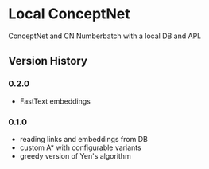 # Local ConceptNet

ConceptNet and CN Numberbatch with a local DB and API.

## Version History

### 0.2.0
- FastText embeddings

### 0.1.0
- reading links and embeddings from DB
- custom A* with configurable variants
- greedy version of Yen's algorithm
